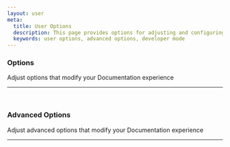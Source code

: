 ```yaml
---
layout: user
meta:
  title: User Options
  description: This page provides options for adjusting and configuring your Documentation experience, including advanced options and developer mode.
  keywords: user options, advanced options, developer mode
---
```


### Options

Adjust options that modify your Documentation experience

----

<AppSettingsOptions />

<br>

### Advanced Options

Adjust advanced options that modify your Documentation experience

----

<AppSettingsAdvancedOptions />

